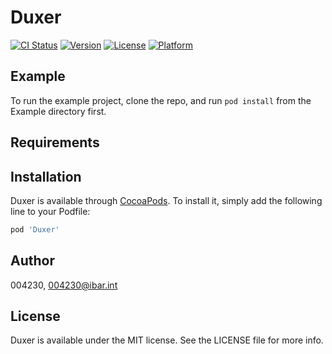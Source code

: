 # Duxer

[![CI Status](https://img.shields.io/travis/004230/Duxer.svg?style=flat)](https://travis-ci.org/004230/Duxer)
[![Version](https://img.shields.io/cocoapods/v/Duxer.svg?style=flat)](https://cocoapods.org/pods/Duxer)
[![License](https://img.shields.io/cocoapods/l/Duxer.svg?style=flat)](https://cocoapods.org/pods/Duxer)
[![Platform](https://img.shields.io/cocoapods/p/Duxer.svg?style=flat)](https://cocoapods.org/pods/Duxer)

## Example

To run the example project, clone the repo, and run `pod install` from the Example directory first.

## Requirements

## Installation

Duxer is available through [CocoaPods](https://cocoapods.org). To install
it, simply add the following line to your Podfile:

```ruby
pod 'Duxer'
```

## Author

004230, 004230@ibar.int

## License

Duxer is available under the MIT license. See the LICENSE file for more info.
